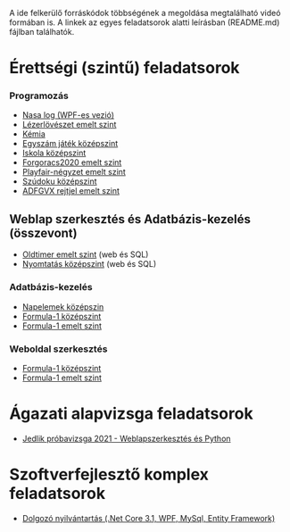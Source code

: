 A ide felkerülő forráskódok többségének a megoldása megtalálható videó formában is. A linkek az egyes feladatsorok alatti leírásban (README.md) fájlban találhatók.


# Érettségi (szintű) feladatsorok  
### Programozás  
- [Nasa log (WPF-es vezió)](https://github.com/BognarPal/Jedlik_FeladatMegoldasok/tree/master/%C3%89retts%C3%A9gi%20feladatsorok/NasaLog%20-%20WPF)  
- [Lézerlövészet emelt szint](https://github.com/BognarPal/Jedlik_FeladatMegoldasok/tree/master/%C3%89retts%C3%A9gi%20feladatsorok/L%C3%A9zerl%C3%B6v%C3%A9szet)  
- [Kémia](https://github.com/BognarPal/Jedlik_FeladatMegoldasok/tree/master/%C3%89retts%C3%A9gi%20feladatsorok/Kemia)
- [Egyszám játék középszint](https://github.com/BognarPal/Jedlik_FeladatMegoldasok/tree/master/%C3%89retts%C3%A9gi%20feladatsorok/Egyszamjatek)
- [Iskola középszint](https://github.com/BognarPal/Jedlik_FeladatMegoldasok/tree/master/%C3%89retts%C3%A9gi%20feladatsorok/Iskola)
- [Forgoracs2020 emelt szint](https://github.com/BognarPal/Jedlik_FeladatMegoldasok/tree/master/%C3%89retts%C3%A9gi%20feladatsorok/Forgoracs2020)
- [Playfair-négyzet emelt szint](https://github.com/BognarPal/Jedlik_FeladatMegoldasok/tree/master/%C3%89retts%C3%A9gi%20feladatsorok/Playfair-n%C3%A9gyzet)
- [Szúdoku középszint](https://github.com/BognarPal/Jedlik_FeladatMegoldasok/tree/master/%C3%89retts%C3%A9gi%20feladatsorok/Szudoku)
- [ADFGVX rejtjel emelt szint](https://github.com/BognarPal/Jedlik_FeladatMegoldasok/tree/master/%C3%89retts%C3%A9gi%20feladatsorok/ADFGVX)

## Weblap szerkesztés és Adatbázis-kezelés (összevont)
- [Oldtimer emelt szint](https://github.com/BognarPal/Jedlik_FeladatMegoldasok/tree/master/%C3%89retts%C3%A9gi%20feladatsorok/Oldtimer%20-%20WEB%20&%20SQL) (web és SQL)
- [Nyomtatás középszint](https://github.com/BognarPal/Jedlik_FeladatMegoldasok/tree/master/%C3%89retts%C3%A9gi%20feladatsorok/Nyomtat%C3%A1s%20-%20WEB%20%26%20SQL) (web és SQL)

### Adatbázis-kezelés  
- [Napelemek középszin](https://github.com/BognarPal/Jedlik_FeladatMegoldasok/tree/master/%C3%89retts%C3%A9gi%20feladatsorok/Napelemek%20-%20SQL)  
- [Formula-1 középszint](https://github.com/BognarPal/Jedlik_FeladatMegoldasok/tree/master/%C3%89retts%C3%A9gi%20feladatsorok/Formula-1)  
- [Formula-1 emelt szint](https://github.com/BognarPal/Jedlik_FeladatMegoldasok/tree/master/%C3%89retts%C3%A9gi%20feladatsorok/Formula-1%20emelt)

### Weboldal szerkesztés  
- [Formula-1 középszint](https://github.com/BognarPal/Jedlik_FeladatMegoldasok/tree/master/%C3%89retts%C3%A9gi%20feladatsorok/Formula-1)  
- [Formula-1 emelt szint](https://github.com/BognarPal/Jedlik_FeladatMegoldasok/tree/master/%C3%89retts%C3%A9gi%20feladatsorok/Formula-1%20emelt)

# Ágazati alapvizsga feladatsorok
- [Jedlik próbavizsga 2021 - Weblapszerkesztés és Python](https://github.com/BognarPal/Jedlik_FeladatMegoldasok/tree/master/%C3%81gazati%20alapvizsg%C3%A1k/2021%20-%20Jedlik%20pr%C3%B3ba%20feladatsor)

# Szoftverfejlesztő komplex feladatsorok   
- [Dolgozó nyilvántartás (.Net Core 3.1, WPF, MySql, Entity Framework)](https://github.com/BognarPal/Jedlik_FeladatMegoldasok/tree/master/Szoftverfejleszt%C5%91k%20OKJ%20-%20komplex%20feladatsorok/Dolgoz%C3%B3%20nyilv%C3%A1ntart%C3%A1s)
